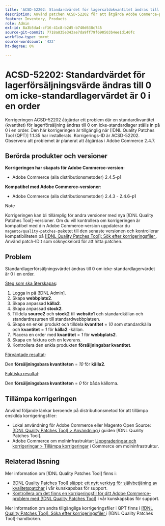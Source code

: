 ```yaml
---
title: 'ACSD-52202: Standardvärdet för lagersaldokvantitet ändras till 0 om standardvärdet för lagersaldo är 0.'
description: Använd patchen ACSD-52202 för att åtgärda Adobe Commerce-problemet där standardkvantiteten för lagerförsäljning ändras till 0 om standardvärdet för lagersaldo är 0.
feature: Inventory, Products
role: Admin
exl-id: 8a3b5da4-cf16-41c8-b2d5-b740d638c745
source-git-commit: 7718a835e343ae7da9ff79f690503b4ee1d140fc
workflow-type: tm+mt
source-wordcount: '422'
ht-degree: 0%

---
```


# ACSD-52202: Standardvärdet för lagerförsäljningsvärde ändras till 0 om icke-standardlagervärdet är 0 i en order

Korrigeringen ACSD-52202 åtgärdar ett problem där en standardkvantitet (kvantitet) för lagerförsäljning ändras till 0 om icke-standardlager ställs in på 0 i en order. Den här korrigeringen är tillgänglig när [!DNL Quality Patches Tool (QPT)] 1.1.35 har installerats. Korrigerings-ID är ACSD-52202. Observera att problemet är planerat att åtgärdas i Adobe Commerce 2.4.7.

## Berörda produkter och versioner

**Korrigeringen har skapats för Adobe Commerce-version:**

* Adobe Commerce (alla distributionsmetoder) 2.4.5-p1

**Kompatibel med Adobe Commerce-versioner:**

* Adobe Commerce (alla distributionsmetoder) 2.4.3 - 2.4.6-p1

>[!NOTE]
>
>Korrigeringen kan bli tillämplig för andra versioner med nya [!DNL Quality Patches Tool]-versioner. Om du vill kontrollera om korrigeringen är kompatibel med din Adobe Commerce-version uppdaterar du `magento/quality-patches`-paketet till den senaste versionen och kontrollerar kompatibiliteten på [[!DNL Quality Patches Tool]: Sök efter korrigeringsfiler ](https://experienceleague.adobe.com/tools/commerce-quality-patches/index.html?lang=sv-SE). Använd patch-ID:t som söknyckelord för att hitta patchen.

## Problem

Standardlagerförsäljningsvärdet ändras till 0 om icke-standardlagervärdet är 0 i en order.

<u>Steg som ska återskapas</u>:

1. Logga in på [!DNL Admin].
1. Skapa **webbplats2**.
1. Skapa anpassad **källa2**.
1. Skapa anpassad **stock2**.
1. Tilldela **source2** och **stock2** till **website1** och standardkällan och standardresursen till standardwebbplatsen.
1. Skapa en enkel produkt och tilldela **kvantitet** = *10* som standardkälla och **kvantitet** = *1* för **källa2** -källan.
1. Placera en order med **kvantitet** = *1* för **webbplats2**.
1. Skapa en faktura och en leverans.
1. Kontrollera den enkla produkten **försäljningsbar kvantitet**.

<u>Förväntade resultat</u>:

Den **försäljningsbara kvantiteten** = *10* för **källa2**.

<u>Faktiska resultat</u>:

Den **försäljningsbara kvantiteten** = *0* för båda källorna.

## Tillämpa korrigeringen

Använd följande länkar beroende på distributionsmetod för att tillämpa enskilda korrigeringsfiler:

* Lokal användning för Adobe Commerce eller Magento Open Source: [[!DNL Quality Patches Tool] > Användning ](https://experienceleague.adobe.com/docs/commerce-operations/tools/quality-patches-tool/usage.html?lang=sv-SE) i guiden [!DNL Quality Patches Tool].
* Adobe Commerce om molninfrastruktur: [Uppgraderingar och korrigeringar > Tillämpa korrigeringar](https://experienceleague.adobe.com/docs/commerce-cloud-service/user-guide/develop/upgrade/apply-patches.html?lang=sv-SE) i Commerce om molninfrastruktur.

## Relaterad läsning

Mer information om [!DNL Quality Patches Tool] finns i:

* [[!DNL Quality Patches Tool] släppt: ett nytt verktyg för självbetjäning av kvalitetspatchar](/help/announcements/adobe-commerce-announcements/magento-quality-patches-released-new-tool-to-self-serve-quality-patches.md) i vår kunskapsbas för support.
* [Kontrollera om det finns en korrigeringsfil för ditt Adobe Commerce-problem med  [!DNL Quality Patches Tool]](/help/support-tools/patches-available-in-qpt-tool/check-patch-for-magento-issue-with-magento-quality-patches.md) i vår kunskapsbas för support.

Mer information om andra tillgängliga korrigeringsfiler i QPT finns i [[!DNL Quality Patches Tool]: Söka efter korrigeringsfiler ](https://experienceleague.adobe.com/tools/commerce-quality-patches/index.html?lang=sv-SE) i [!DNL Quality Patches Tool]-handboken.
